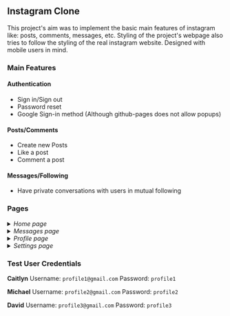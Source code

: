 ## Instagram Clone

This project's aim was to implement the basic main features of instagram like: posts, comments, messages, etc. Styling of the project's webpage also tries to follow the styling of the real instagram website. Designed with mobile users in mind.

### Main Features

#### Authentication
- Sign in/Sign out
- Password reset
- Google Sign-in method (Although github-pages does not allow popups)

#### Posts/Comments
- Create new Posts
- Like a post
- Comment a post

#### Messages/Following
- Have private conversations with users in mutual following

### Pages
<details>
  <summary><i>Home page</i></summary>
  <img width="1439" alt="image" src="https://github.com/SaniLetchu/Instagram-clone/assets/92727936/1f7ab6a6-cf71-4fdf-8ddc-ecdd4e8cfadc">
  <img width="496" alt="image" src="https://github.com/SaniLetchu/Instagram-clone/assets/92727936/4772b4fa-49d3-4ea2-a05e-85fc9f9e7f69">
</details>
<details>
  <summary><i>Messages page</i></summary>
  <img width="1440" alt="image" src="https://github.com/SaniLetchu/Instagram-clone/assets/92727936/bdedd6f4-9eed-4a7f-b78e-c091841618b3">
  <img width="498" alt="image" src="https://github.com/SaniLetchu/Instagram-clone/assets/92727936/d15356c4-8710-4993-abe7-0b131d18b24d">
</details>
<details>
  <summary><i>Profile page</i></summary>
  <img width="1440" alt="image" src="https://github.com/SaniLetchu/Instagram-clone/assets/92727936/91d6a39c-73f9-46bb-a62e-37589208eca5">
  <img width="495" alt="image" src="https://github.com/SaniLetchu/Instagram-clone/assets/92727936/d28a384e-f9cd-4b71-8caf-2519e99c9852">
</details>
<details>
  <summary><i>Settings page</i></summary>
  <img width="1440" alt="image" src="https://github.com/SaniLetchu/Instagram-clone/assets/92727936/d0c3a120-161a-48d8-8525-4d5abff54e4b">
  <img width="498" alt="image" src="https://github.com/SaniLetchu/Instagram-clone/assets/92727936/ee76bec3-dce2-4f5f-a2d9-78c34abb8615">
</details>

### **Test User Credentials**
**Caitlyn**
Username: `profile1@gmail.com`
Password: `profile1`

**Michael**
Username: `profile2@gmail.com`
Password: `profile2`

**David**
Username: `profile3@gmail.com`
Password: `profile3`
  
